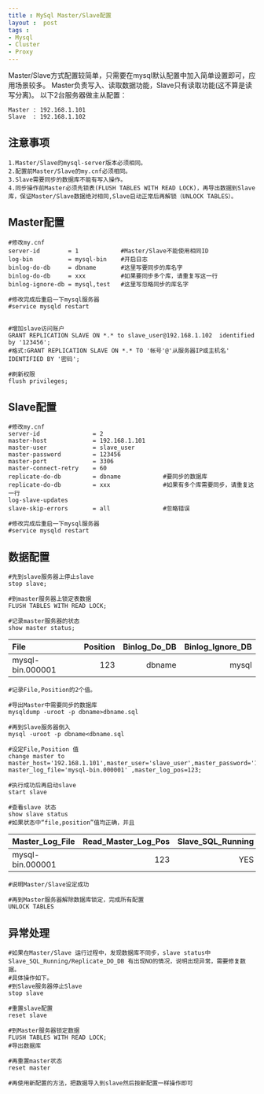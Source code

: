 ```yaml
---
title : MySql Master/Slave配置
layout :  post
tags : 
- Mysql
- Cluster
- Proxy
---
```

Master/Slave方式配置较简单，只需要在mysql默认配置中加入简单设置即可，应用场景较多。
Master负责写入、读取数据功能，Slave只有读取功能(这不算是读写分离)。
以下2台服务器做主从配置：

	Master : 192.168.1.101
	Slave  : 192.168.1.102

注意事项
-------------------
	1.Master/Slave的mysql-server版本必须相同。
	2.配置前Master/Slave的my.cnf必须相同。
	3.Slave需要同步的数据库不能有写入操作。
	4.同步操作前Master必须先锁表(FLUSH TABLES WITH READ LOCK)，再导出数据到Slave库，保证Master/Slave数据绝对相同,Slave启动正常后再解锁（UNLOCK TABLES）。

Master配置
---------------------
	#修改my.cnf
	server-id        = 1  			#Master/Slave不能使用相同ID
	log-bin			 = mysql-bin	#开启日志
	binlog-do-db	 = dbname       #这里写要同步的库名字
	binlog-do-db	 = xxx       	#如果要同步多个库，请重复写这一行	
    binlog-ignore-db = mysql,test	#这里写忽略同步的库名字
	
	#修改完成后重启一下mysql服务器
	#service mysqld restart
	
	
	#增加slave访问账户
	GRANT REPLICATION SLAVE ON *.* to slave_user@192.168.1.102  identified by '123456';
	#格式:GRANT REPLICATION SLAVE ON *.* TO '帐号'@'从服务器IP或主机名' IDENTIFIED BY '密码';
	
	#刷新权限
	flush privileges;	
 


Slave配置
-------------------
	#修改my.cnf
	server-id				= 2
	master-host    			= 192.168.1.101
	master-user     		= slave_user
	master-password 		= 123456
	master-port     		= 3306
	master-connect-retry	= 60
	replicate-do-db			= dbname   			#要同步的数据库 
	replicate-do-db	    	= xxx				#如果有多个库需要同步，请重复这一行 
	log-slave-updates
	slave-skip-errors		= all 				#忽略错误
	
	#修改完成后重启一下mysql服务器
	#service mysqld restart
		
	
	
数据配置
---------------------
	#先到slave服务器上停止slave
	stop slave;
	
	#到master服务器上锁定表数据
	FLUSH TABLES WITH READ LOCK;
	
	#记录master服务器的状态
	show master status;
	
File	          | Position    | Binlog_Do_DB | Binlog_Ignore_DB
:-----------------|------------:|-------------:|----------------:
 mysql-bin.000001 | 123         | dbname       | mysql     

	
	#记录File,Position的2个值。
	
	#导出Master中需要同步的数据库
	mysqldump -uroot -p dbname>dbname.sql
	
	#再到Slave服务器倒入
	mysql -uroot -p dbname<dbname.sql
	
	#设定File,Position 值
	change master to master_host='192.168.1.101',master_user='slave_user',master_password='123456', master_log_file='mysql-bin.000001' ,master_log_pos=123;
	
	#执行成功后再启动slave
	start slave
	
	#查看slave 状态
	show slave status
	#如果状态中“file,position”值均正确，并且
 
Master_Log_File	  | Read_Master_Log_Pos | Slave_SQL_Running | Slave_IO_Running
:-----------------|--------------------:|------------------:|-----------------:
 mysql-bin.000001 | 123                 | YES       	    | YES     	
	
	#说明Master/Slave设定成功
	
	#再到Master服务器解除数据库锁定，完成所有配置
	UNLOCK TABLES
	
	
	
	
	
异常处理
---------------------
	#如果在Master/Slave 运行过程中，发现数据库不同步，slave status中 Slave_SQL_Running/Replicate_DO_DB 有出现NO的情况，说明出现异常，需要修复数据。
	#具体操作如下。
	#到Slave服务器停止Slave
	stop slave
	
	#重置slave配置
	reset slave
	
	#到Master服务器锁定数据
	FLUSH TABLES WITH READ LOCK;
	#导出数据库
	
	#再重置master状态
	reset master
	
	#再使用新配置的方法，把数据导入到slave然后按新配置一样操作即可
	

	
	
	
	
	
	
	
	
	
 



